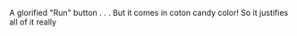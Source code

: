 A glorified "Run" button . . . But it comes in coton candy color! So it justifies all of it really
 
 
